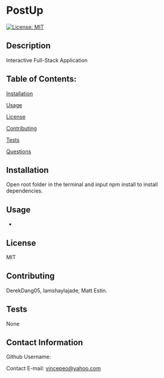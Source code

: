 
# PostUp
[![License: MIT](https://img.shields.io/badge/License-MIT-yellow.svg)](https://opensource.org/licenses/MIT)

## Description
Interactive Full-Stack Application

## Table of Contents:

[Installation](#installation)

[Usage](#usage)

[License](#license)

[Contributing](#contributing)

[Tests](#tests)

[Questions](#contact-information)

## Installation
Open root folder in the terminal and input npm install to install dependencies.

## Usage
-

## License
MIT

## Contributing
DerekDang05, Iamshaylajade, Matt Estin.

## Tests
None

## Contact Information
Github Username: 

Contact E-mail: vincepeo@yahoo.com

